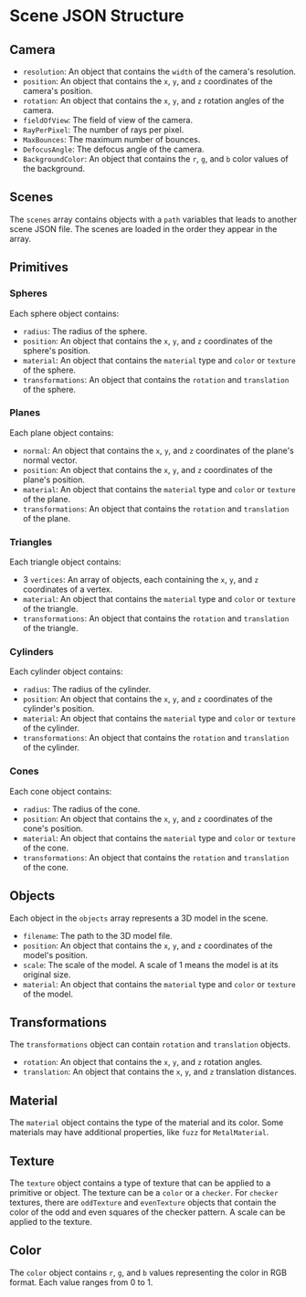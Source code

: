 # Scene JSON Structure

## Camera

- `resolution`: An object that contains the `width` of the camera's resolution.
- `position`: An object that contains the `x`, `y`, and `z` coordinates of the camera's position.
- `rotation`: An object that contains the `x`, `y`, and `z` rotation angles of the camera.
- `fieldOfView`: The field of view of the camera.
- `RayPerPixel`: The number of rays per pixel.
- `MaxBounces`: The maximum number of bounces.
- `DefocusAngle`: The defocus angle of the camera.
- `BackgroundColor`: An object that contains the `r`, `g`, and `b` color values of the background.

## Scenes

The `scenes` array contains objects with a `path` variables that leads to another scene JSON file. The scenes are loaded in the order they appear in the array.

## Primitives

### Spheres

Each sphere object contains:

- `radius`: The radius of the sphere.
- `position`: An object that contains the `x`, `y`, and `z` coordinates of the sphere's position.
- `material`: An object that contains the `material` type and `color` or `texture` of the sphere.
- `transformations`: An object that contains the `rotation` and `translation` of the sphere.

### Planes

Each plane object contains:

- `normal`: An object that contains the `x`, `y`, and `z` coordinates of the plane's normal vector.
- `position`: An object that contains the `x`, `y`, and `z` coordinates of the plane's position.
- `material`: An object that contains the `material` type and `color` or `texture` of the plane.
- `transformations`: An object that contains the `rotation` and `translation` of the plane.

### Triangles

Each triangle object contains:

- 3 `vertices`: An array of objects, each containing the `x`, `y`, and `z` coordinates of a vertex.
- `material`: An object that contains the `material` type and `color` or `texture` of the triangle.
- `transformations`: An object that contains the `rotation` and `translation` of the triangle.

### Cylinders

Each cylinder object contains:

- `radius`: The radius of the cylinder.
- `position`: An object that contains the `x`, `y`, and `z` coordinates of the cylinder's position.
- `material`: An object that contains the `material` type and `color` or `texture` of the cylinder.
- `transformations`: An object that contains the `rotation` and `translation` of the cylinder.

### Cones

Each cone object contains:

- `radius`: The radius of the cone.
- `position`: An object that contains the `x`, `y`, and `z` coordinates of the cone's position.
- `material`: An object that contains the `material` type and `color` or `texture` of the cone.
- `transformations`: An object that contains the `rotation` and `translation` of the cone.

## Objects

Each object in the `objects` array represents a 3D model in the scene. 

- `filename`: The path to the 3D model file.
- `position`: An object that contains the `x`, `y`, and `z` coordinates of the model's position.
- `scale`: The scale of the model. A scale of 1 means the model is at its original size.
- `material`: An object that contains the `material` type and `color` or `texture` of the model.

## Transformations

The `transformations` object can contain `rotation` and `translation` objects. 
- `rotation`: An object that contains the `x`, `y`, and `z` rotation angles.
- `translation`: An object that contains the `x`, `y`, and `z` translation distances.

## Material

The `material` object contains the type of the material and its color. Some materials may have additional properties, like `fuzz` for `MetalMaterial`.

## Texture

The `texture` object contains a type of texture that can be applied to a primitive or object. The texture can be a `color` or a `checker`. For `checker` textures, there are `oddTexture` and `evenTexture` objects that contain the color of the odd and even squares of the checker pattern. A scale can be applied to the texture.

## Color

The `color` object contains `r`, `g`, and `b` values representing the color in RGB format. Each value ranges from 0 to 1.
